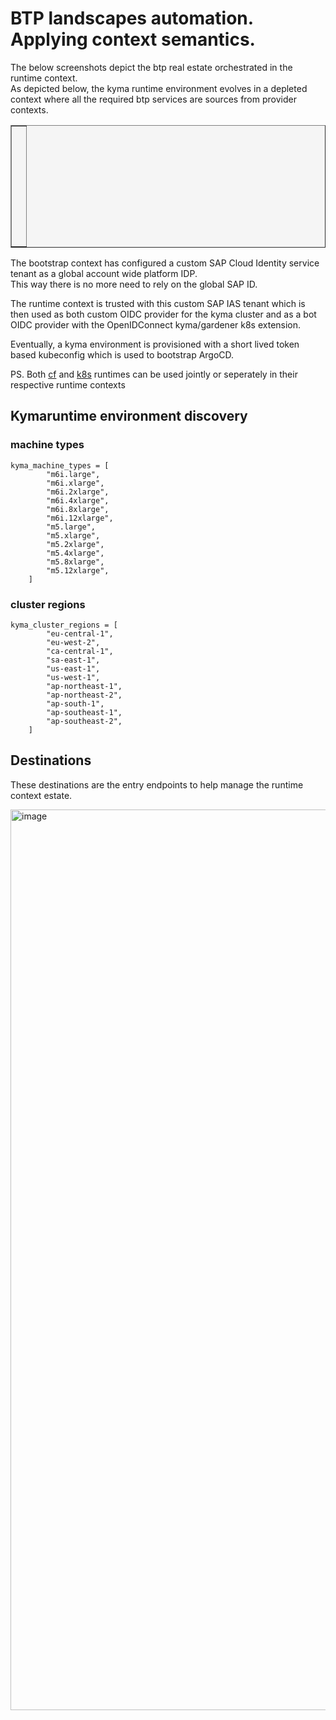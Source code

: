 BTP landscapes automation. Applying context semantics.
====================

The below screenshots depict the btp real estate orchestrated in the runtime context.  
As depicted below, the kyma runtime environment evolves in a depleted context where all the required btp services are sources from provider contexts.  


<table style="width: 100%; border-collapse: collapse; background-color: #f5f5f5;" border="1">
<tbody>
<tr style="height: 193px;">
<td style="width: 71.6%; height: 193px;">
<div>
<h1><a href=""><img class="aligncenter" src="https://github.com/user-attachments/assets/8423e9e5-c292-4b94-84c7-530a2b8c2b37" alt="" /></a></h1>
</div> 
<div>
<h1><a href=""><img class="aligncenter" src="https://github.com/user-attachments/assets/5e41e629-be42-4e65-a9bf-c76d8f58ea60" alt="" /></a></h1>
</div>
<div>
<h1><a href=""><img class="aligncenter" src="https://github.com/user-attachments/assets/41f830bf-d34d-49af-be07-5e070a7f7773" alt="" /></a></h1>
</div>  
</td>
</tr>
</tbody>
</table>

The bootstrap context has configured a custom SAP Cloud Identity service tenant as a global account wide platform IDP.  
This way there is no more need to rely on the global SAP ID.  

The runtime context is trusted with this custom SAP IAS tenant which is then used as both custom OIDC provider for the kyma cluster and as a bot OIDC provider with the OpenIDConnect kyma/gardener k8s extension.  

Eventually, a kyma environment is provisioned with a short lived token based kubeconfig which is used to bootstrap ArgoCD.  

PS. Both [cf](https://docs.cloudfoundry.org/concepts/architecture) and [k8s](https://phoenixnap.com/kb/understanding-kubernetes-architecture-diagrams) runtimes can be used jointly or seperately in their respective runtime contexts

## Kymaruntime environment discovery

### machine types

```
kyma_machine_types = [
        "m6i.large",
        "m6i.xlarge",
        "m6i.2xlarge",
        "m6i.4xlarge",
        "m6i.8xlarge",
        "m6i.12xlarge",
        "m5.large",
        "m5.xlarge",
        "m5.2xlarge",
        "m5.4xlarge",
        "m5.8xlarge",
        "m5.12xlarge",
    ]
```

### cluster regions

```
kyma_cluster_regions = [
        "eu-central-1",
        "eu-west-2",
        "ca-central-1",
        "sa-east-1",
        "us-east-1",
        "us-west-1",
        "ap-northeast-1",
        "ap-northeast-2",
        "ap-south-1",
        "ap-southeast-1",
        "ap-southeast-2",
    ]

```

## Destinations

These destinations are the entry endpoints to help manage the runtime context estate.  


<img width="1441" alt="image" src="https://github.com/user-attachments/assets/7d9cc274-6021-40c1-bb41-383ecdf237ae">
